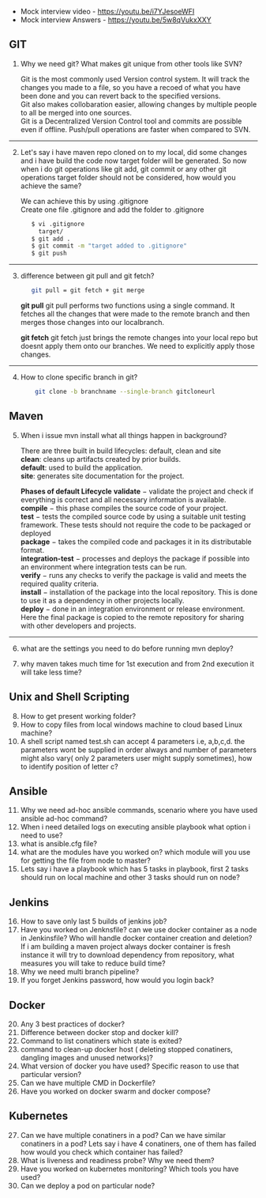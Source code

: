 - Mock interview video - https://youtu.be/i7YJesoeWFI
- Mock interview Answers - https://youtu.be/5w8qVukxXXY 

GIT
---------------------------------------------------------------------------------------------------------------------------------
1. Why we need git? What makes git unique from other tools like SVN?

   Git is the most commonly used Version control system. It will track the changes you made to a file, so you have a recoed of what you have been done and you can revert    back to the specified versions. \
   Git also makes collobaration easier, allowing changes by multiple people to all be merged into one sources. \
   Git is a Decentralized Version Control tool and commits are possible even if offline. Push/pull operations are faster when compared to SVN.

------------------------------------------------------------------------------------------------------------------------------------
2. Let's say i have maven repo cloned on to my local, did some changes and i have build the code now target folder will be generated. So now when i do git operations like git add, git commit or any other git operations target folder should not be considered, how would you achieve the same?

   We can achieve this by using .gitignore \
   Create one file .gitignore and add the folder to .gitignore
   ```sh
      $ vi .gitignore
        target/
      $ git add .
      $ git commit -m "target added to .gitignore"
      $ git push
    ```
---------------------------------------------------------------------------------------------------------------------------
3. difference between git pull and git fetch?
   ```sh
      git pull = git fetch + git merge
   ```
      **git pull**
      git pull performs two functions using a single command. It fetches all the changes that were made to the remote branch and then merges those changes into our localbranch.

      **git fetch**
      git fetch just brings the remote changes into your local repo but doesnt apply them onto our branches. We need to explicitly apply those changes.

---------------------------------------------------------------------------------------------------------------------------------
4. How to clone specific branch in git?
   ``` sh
       git clone -b branchname --single-branch gitcloneurl
   ```

Maven
--------------------------------------------------------------------------------------------------------------------------
5. When i issue mvn install what all things happen in background?
   
   There are three built in build lifecycles: default, clean and site \
   **clean**: cleans up artifacts created by prior builds. \
   **default**: used to build the application. \
   **site**: generates site documentation for the project.
   
   **Phases of default Lifecycle**
   **validate** − validate the project and check if everything is correct and all necessary information is available. \
   **compile** − this phase compiles the source code of your project. \
   **test** − tests the compiled source code by using a suitable unit testing framework. These tests should not require the code to be packaged or deployed \
   **package** − takes the compiled code and packages it in its distributable format. \
   **integration-test** − processes and deploys the package if possible into an environment where integration tests can be run. \
   **verify** − runs any checks to verify the package is valid and meets the required quality criteria. \
   **install** − installation of the package into the local repository. This is done to use it as a dependency in other projects locally. \
   **deploy** − done in an integration environment or release environment. Here the final package is copied to the remote repository for sharing with other developers        and projects.
 
---------------------------------------------------------------------------------------------------------------------------
6. what are the settings you need to do before running mvn deploy?

7. why maven takes much time for 1st execution and from 2nd execution it will take less time?

Unix and Shell Scripting 
--------------------------------------------------------------------------------------------------------
8. How to get present working folder?
9. How to copy files from local windows machine to cloud based Linux machine?
10. A shell script named test.sh can accept 4 parameters i.e, a,b,c,d. the parameters wont be supplied in order always and number of parameters might also vary( only 2 parameters user might supply sometimes), how to identify position of letter c?

Ansible
---------------------------------------------------------------------------------------------------------------------
11. Why we need ad-hoc ansible commands, scenario where you have used ansible ad-hoc command?
12. When i need detailed logs on executing ansible playbook what option i need to use?
13. what is ansible.cfg file?
14. what are the modules have you worked on? which module will you use for getting the file from node to master?
15. Lets say i have a playbook which has 5 tasks in playbook, first 2 tasks should run on local machine and other 3 tasks should run on node?

Jenkins
-----------------------------------------------------------------------------------------------------------------------
16. How to save only last 5 builds of jenkins job?
17. Have you worked on Jenknsfile? can we use docker container as a node in Jenkinsfile? Who will handle docker container creation and deletion? If i am building a maven project always docker container is fresh instance it will try to download dependency from repository, what measures you will take to reduce build time?
18. Why we need multi branch pipeline?
19. If you forget Jenkins password, how would you login back?

Docker
------------------------------------------------------------------------------------------------------------------------------
20. Any 3 best practices of docker?
21. Difference between docker stop and docker kill?
22. Command to list conatiners which state is exited?
23. command to clean-up docker host ( deleting stopped conatiners, dangling images and unused networks)?
24. What version of docker you have used? Specific reason to use that particular version?
25. Can we have multiple CMD in Dockerfile?
26. Have you worked on docker swarm and docker compose?

Kubernetes
--------------------------------------------------------------------------------------------------------------------------------------
27. Can we have multiple conatiners in a pod? Can we have similar conatiners in a pod? Lets say i have 4 conatiners, one of them has failed how would you check which container has failed?
28. What is liveness and readiness probe? Why we need them?
29. Have you worked on kubernetes monitoring? Which tools you have used?
30. Can we deploy a pod on particular node?
